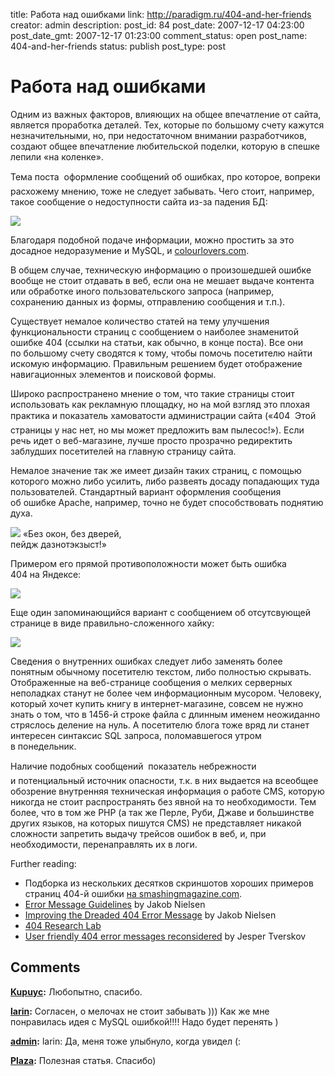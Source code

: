 title: Работа над ошибками
link: http://paradigm.ru/404-and-her-friends
creator: admin
description: 
post_id: 84
post_date: 2007-12-17 04:23:00
post_date_gmt: 2007-12-17 01:23:00
comment_status: open
post_name: 404-and-her-friends
status: publish
post_type: post

# Работа над ошибками

Одним из важных факторов, влияющих на общее впечатление от сайта, является проработка деталей. Тех, которые по большому счету кажутся незначительными, но, при недостаточном внимании разработчиков, создают общее впечатление любительской поделки, которую в спешке лепили «на коленке».

Тема поста  оформление сообщений об ошибках, про которое, вопреки расхожему мнению, тоже не следует забывать. Чего стоит, например, такое сообщение о недоступности сайта из-за падения БД:

![](/;-\)/2007/12/colorlovers-mysql.png)

Благодаря подобной подаче информации, можно простить за это досадное недоразумение и MySQL, и [colourlovers.com](http://www.colourlovers.com/).

В общем случае, техническую информацию о произошедшей ошибке вообще не стоит отдавать в веб, если она не мешает выдаче контента или обработке иного пользовательского запроса (например, сохранению данных из формы, отправлению сообщения и т.п.). 

Существует немалое количество статей на тему улучшения функциональности страниц с сообщением о наиболее знаменитой ошибке 404 (ссылки на статьи, как обычно, в конце поста). Все они по большому счету сводятся к тому, чтобы помочь посетителю найти искомую информацию. Правильным решением будет отображение навигационных элементов и поисковой формы.

Широко распространено мнение о том, что такие страницы стоит использовать как рекламную площадку, но на мой взгляд это плохая практика и показатель хамоватости администрации сайта («404  Этой страницы у нас нет, но мы может предложить вам пылесос!»). Если речь идет о веб-магазине, лучше просто прозрачно редиректить заблудших посетителей на главную страницу сайта.

Немалое значение так же имеет дизайн таких страниц, с помощью которого можно либо усилить, либо развеять досаду попадающих туда пользователей. Стандартный вариант оформления сообщения об ошибке Apache, например, точно не будет способствовать поднятию духа.

![](/;-\)/2007/12/not-exists.png)
«Без окон, без дверей,  
пейдж дазнотэкзыст!»

Примером его прямой противоположности может быть ошибка 404 на Яндексе:

![](/;-\)/2007/12/yandex-404.png)

Еще один запоминающийся вариант с сообщением об отсутсвующей странице в виде правильно-сложенного хайку:

![](/;-\)/2007/12/jackfigcom-404.png)

Сведения о внутренних ошибках следует либо заменять более понятным обычному посетителю текстом, либо полностью скрывать. Отображенные на веб-странице сообщения о мелких серверных неполадках станут не более чем информационным мусором. Человеку, который хочет купить книгу в интернет-магазине, совсем не нужно знать о том, что в 1456-й строке файла с длинным именем неожиданно стряслось деление на нуль. А посетителю блога тоже вряд ли станет интересен синтаксис SQL запроса, поломавшегося утром в понедельник.

Наличие подобных сообщений  показатель небрежности и потенциальный источник опасности, т.к. в них выдается на всеобщее обозрение внутренняя техническая информация о работе CMS, которую никогда не стоит распространять без явной на то необходимости. Тем более, что в том же PHP (а так же Перле, Руби, Джаве и большинстве других языков, на которых пишутся CMS) не представляет никакой сложности запретить выдачу трейсов ошибок в веб, и, при необходимости, перенаправлять их в логи.

Further reading: 

  * Подборка из нескольких десятков скриншотов хороших примеров страниц 404-й ошибки [на smashingmagazine.com](http://www.smashingmagazine.com/2007/08/17/404-error-pages-reloaded/).
  * [Error Message Guidelines](http://www.useit.com/alertbox/20010624.html) by Jakob Nielsen
  * [Improving the Dreaded 404 Error Message](http://www.useit.com/alertbox/404_improvement.html) by Jakob Nielsen
  * [404 Research Lab](http://www.plinko.net/404/)
  * [User friendly 404 error messages reconsidered](http://www.xmlplease.com/error404) by Jesper Tverskov

## Comments

**[Kupuyc](#68 "2007-12-17 16:11:20"):** Любопытно, спасибо.

**[larin](#70 "2007-12-18 00:34:17"):** Согласен, о мелочах не стоит забывать ))) Как же мне понравилась идея с MySQL ошибкой!!!! Надо будет перенять )

**[admin](#71 "2007-12-18 00:37:15"):** larin: Да, меня тоже улыбнуло, когда увидел (:

**[Plaza](#1557 "2008-08-11 16:29:19"):** Полезная статья. Спасибо)

